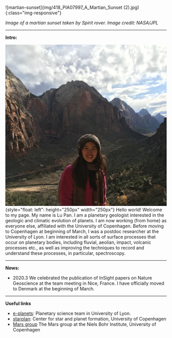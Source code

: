  

![martian-sunset](img/418_PIA07997_A_Martian_Sunset (2).jpg){:class="img-responsive"}

*Image of a martian sunset taken by Spirit rover. Image credit: NASA/JPL*


*****

**Intro:**

![lu-pan](img/IMG_1152.jpg){style="float: left": height="250px" width="250px"}
Hello world! Welcome to my page. My name is Lu Pan. I am a planetary geologist interested in the geologic and climatic evolution of planets. I am now working (from home) as everyone else, affiliated with the University of Copenhagen. Before moving to Copenhagen at beginning of March, I was a postdoc researcher at the University of Lyon. I am interested in all sorts of surface processes that occur on planetary bodies, including fluvial, aeolian, impact, volcanic processes etc., as well as improving the techniques to record and understand these processes, in particular, spectroscopy. 

*************************************************

**News:**
- 2020.3 We celebrated the publication of InSight papers on Nature Geoscience at the team meeting in Nice, France. I have officially moved to Denmark at the beginning of March.

************************************************

**Useful links**
 -  [e-planets](http://eplanets.univ-lyon1.fr/): Planetary science team in University of Lyon. 
 -  [starplan](https://starplan.dk): Center for star and planet formation, University of Copenhagen
 -  [Mars group](https://www.nbi.ku.dk/english/research/astrophysics/mars/) The Mars group at the Niels Bohr Institute, University of Copenhagen
